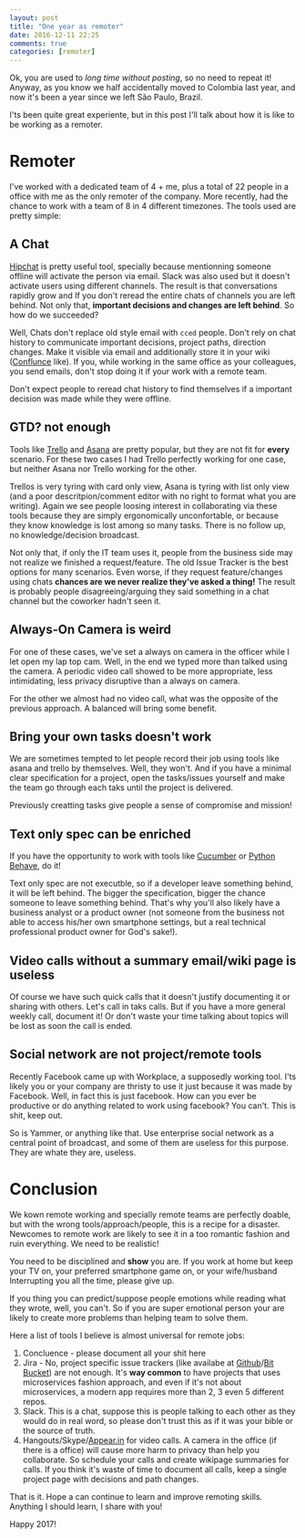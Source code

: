 ```yaml
---
layout: post
title: "One year as remoter"
date: 2016-12-11 22:25
comments: true
categories: [remoter]
---
```


Ok, you are used to *long time without posting*, so no need to repeat it! Anyway, as you know we half accidentally moved to Colombia last year, and now it's been a year since we left São Paulo, Brazil.

I'ts been quite great experiente, but in this post I'll talk about how it is like to be working as a remoter. 

Remoter
===

I've worked with a dedicated team of 4 + me, plus a total of 22 people in a office with me as the only remoter of the company. More recently, had the chance to work with a team of 8 in 4 different timezones. 
The tools used are pretty simple:

A Chat
---

[Hipchat](https://www.hipchat.com/) is pretty useful tool, specially because mentionning someone offline will activate the person via email. Slack was also used but it doesn't activate users using different channels. The result is that conversations rapidly grow and If you don't reread the entire chats of channels you are left behind. Not only that, **important decisions and changes are left behind**. So how do we succeeded?

Well, Chats don't replace old style email with `cced` people. Don't rely on chat history to communicate important decisions, project paths, direction changes. Make it visible via email and additionally store it in your wiki ([Conflunce](https://www.atlassian.com/software/confluence) like). If you, while working in the same office as your colleagues, you send emails, don't stop doing it if your work with a remote team.
   
Don't expect people to reread chat history to find themselves if a important decision was made while they were offline.

GTD? not enough
---

Tools like [Trello](https://trello.com) and [Asana](https://asana.com) are pretty popular, but they are not fit for **every** scenario. For these two cases I had Trello perfectly working for one case, but neither Asana nor Trello working for the other. 

Trellos is very tyring with card only view, Asana is tyring with list only view (and a poor descritpion/comment editor with no right to format what you are writing). Again we see people loosing interest in collaborating via these tools because they are simply ergonomically unconfortable, or because they know knowledge is lost among so many tasks. There is no follow up, no knowledge/decision broadcast.

Not only that, if only the IT team uses it, people from the business side may not realize we finished a request/feature. The old Issue Tracker is the best options for many scenarios. Even worse, if they request feature/changes using chats **chances are we never realize they've asked a thing!** The result is probably people disagreeing/arguing they said something in a chat channel but the coworker hadn't seen it.

Always-On Camera is weird
---

For one of these cases, we've set a always on camera in the officer while I let open my lap top cam. Well, in the end we typed more than talked using the camera. A periodic video call showed to be more appropriate, less intimidating, less privacy disruptive than a always on camera.

For the other we almost had no video call, what was the opposite of the previous approach. A balanced will bring some benefit.


Bring your own tasks doesn't work
---

We are sometimes tempted to let people record their job using tools like asana and trello by themselves. Well, they won't. And if you have a minimal clear specification for a project, open the tasks/issues yourself and make the team go through each taks until the project is delivered.

Previously creatting tasks give people a sense of compromise and mission!


Text only spec can be enriched
---

If you have the opportunity to work with tools like [Cucumber](https://cucumber.io/) or [Python Behave](http://pythonhosted.org/behave/), do it!

Text only spec are not executble, so if a developer leave something behind, it will be left behind. The bigger the specification, bigger the chance someone to leave something behind. That's why you'll also likely have a business analyst or a product owner (not someone from the business not able to access his/her own smartphone settings, but a real technical professional product owner for God's sake!).

Video calls without a summary email/wiki page is useless
---

Of course we have such quick calls that it doesn't justify documenting it or sharing with others. Let's call in taks calls. But if you have a more general weekly call, document it! Or don't waste your time talking about topics will be lost as soon the call is ended.

Social network are not project/remote tools
---

Recently Facebook came up with Workplace, a supposedly working tool. I'ts likely you or your company are thristy to use it just because it was made by Facebook. Well, in fact this is just facebook. How can you ever be productive or do anything related to work using facebook? You can't. This is shit, keep out.

So is Yammer, or anything like that. Use enterprise social network as a central point of broadcast, and some of them are useless for this purpose. They are whate they are, useless.

Conclusion
===

We kown remote working and specially remote teams are perfectly doable, but with the wrong tools/approach/people, this is a recipe for a disaster. Newcomes to remote work are likely to see it in a too romantic fashion and ruin everything. We need to be realistic! 

You need to be disciplined and **show** you are. If you work at home but keep your TV on, your preferred smartphone game on, or your wife/husband Interrupting you all the time, please give up.

If you thing you can predict/suppose people emotions while reading what they wrote, well, you can't. So if you are super emotional person your are likely to create more problems than helping team to solve them.

Here a list of tools I believe is almost universal for remote jobs:

   1. Concluence - please document all your shit here
   1. Jira - No, project specific issue trackers (like availabe at [Github](https://github.com)/[Bit Bucket](bitbucket.org)) are not enough. It's **way common** to have projects that uses microservices fashion approach, and even if it's not about microservices, a modern app requires more than 2, 3 even 5 different repos. 
   1. Slack. This is a chat, suppose this is people talking to each other as they would do in real word, so please don't trust this as if it was your bible or the source of truth.
   1. Hangouts/Skype/[Appear.in](appear.in) for video calls. A camera in the office (if there is a office) will cause more harm to privacy than help you collaborate. So schedule your calls and create wikipage summaries for calls. If you think it's waste of time to document all calls, keep a single project page with decisions and path changes.


That is it. Hope a can continue to learn and improve remoting skills. Anything I should learn, I share with you! 

Happy 2017!